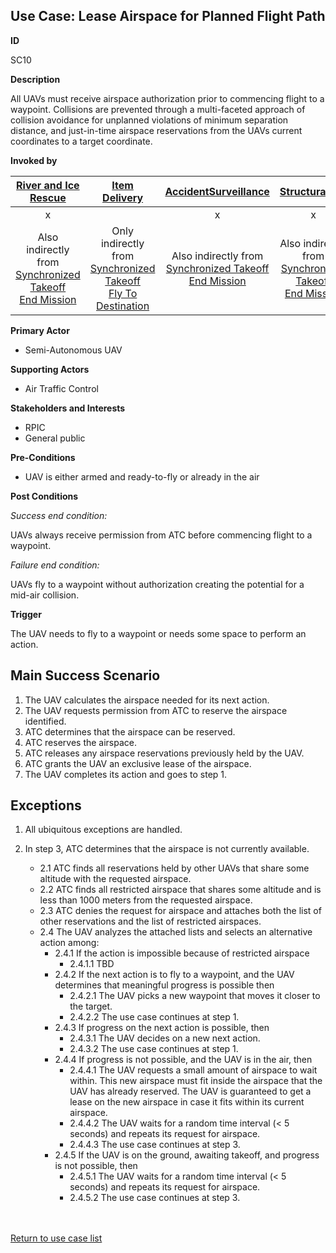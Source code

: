 ## Use Case: Lease Airspace for Planned Flight Path

**ID**

SC10

**Description**

All UAVs must receive airspace authorization prior to commencing flight to a waypoint. Collisions are prevented through a multi-faceted approach of collision avoidance for unplanned violations of minimum separation distance, and just-in-time airspace reservations from the UAVs current coordinates to a target coordinate.

**Invoked by**


| [River and Ice Rescue](../main/RiverRescue.md) | [Item Delivery](../main/ItemDelivery.md)| [AccidentSurveillance](../main/AccidentSurveillance.md) | [StructuralFire](../main/StructuralFire.md) | [EnvironmentalSampling](../main/EnvironmentalSampling.md) |
| :------: | :--------: | :--------: | :------: |:------: |
|  x |  | x  | x  |x  |
|  Also indirectly from [Synchronized Takeoff](SynchronizedTakeoff.md)<br>[End Mission](EndMission.md) | Only indirectly from [Synchronized Takeoff](SynchronizedTakeoff.md)<br>[Fly To Destination](FlyToDestination.md) | Also indirectly from [Synchronized Takeoff](SynchronizedTakeoff.md)<br>[End Mission](EndMission.md) |Also indirectly from [Synchronized Takeoff](SynchronizedTakeoff.md)<br>[End Mission](EndMission.md)|Also indirectly from [Synchronized Takeoff](SynchronizedTakeoff.md)<br>[End Mission](EndMission.md) |

**Primary Actor**

- Semi-Autonomous UAV

**Supporting Actors**

- Air Traffic Control

**Stakeholders and Interests**

- RPIC
- General public

**Pre-Conditions**

- UAV is either armed and ready-to-fly or already in the air

**Post Conditions**

_Success end condition:_

UAVs always receive permission from ATC before commencing flight to a waypoint.

_Failure end condition:_

UAVs fly to a waypoint without authorization creating the potential for a mid-air collision.

**Trigger**

The UAV needs to fly to a waypoint or needs some space to perform an action.

## Main Success Scenario

1. The UAV calculates the airspace needed for its next action.
2. The UAV requests permission from ATC to reserve the airspace identified.
3. ATC determines that the airspace can be reserved.
4. ATC reserves the airspace.
5. ATC releases any airspace reservations previously held by the UAV.
6. ATC grants the UAV an exclusive lease of the airspace.
7. The UAV completes its action and goes to step 1.

## Exceptions

1. All ubiquitous exceptions are handled.

2. In step 3, ATC determines that the airspace is not currently available.
   * 2.1 ATC finds all reservations held by other UAVs that share some altitude with the requested airspace.
   * 2.2 ATC finds all restricted airspace that shares some altitude and is less than 1000 meters from the requested airspace.
   * 2.3 ATC denies the request for airspace and attaches both the list of other reservations and the list of restricted airspaces.
   * 2.4 The UAV analyzes the attached lists and selects an alternative action among:
      * 2.4.1 If the action is impossible because of restricted airspace
         * 2.4.1.1 TBD
      * 2.4.2 If the next action is to fly to a waypoint, and the UAV determines that meaningful progress is possible then
         * 2.4.2.1 The UAV picks a new waypoint that moves it closer to the target.
         * 2.4.2.2 The use case continues at step 1.
      * 2.4.3 If progress on the next action is possible, then
         * 2.4.3.1 The UAV decides on a new next action.
         * 2.4.3.2 The use case continues at step 1.
      * 2.4.4 If progress is not possible, and the UAV is in the air, then
         * 2.4.4.1 The UAV requests a small amount of airspace to wait within. This new airspace must fit inside the airspace that the UAV has already reserved. The UAV is guaranteed to get a lease on the new airspace in case it fits within its current airspace.
         * 2.4.4.2 The UAV waits for a random time interval (< 5 seconds) and repeats its request for airspace.
         * 2.4.4.3 The use case continues at step 3.
      * 2.4.5 If the UAV is on the ground, awaiting takeoff, and progress is not possible, then
         * 2.4.5.1 The UAV waits for a random time interval (< 5 seconds) and repeats its request for airspace.
         * 2.4.5.2 The use case continues at step 3.

<br><br>
[Return to use case list](../../README.md) 
